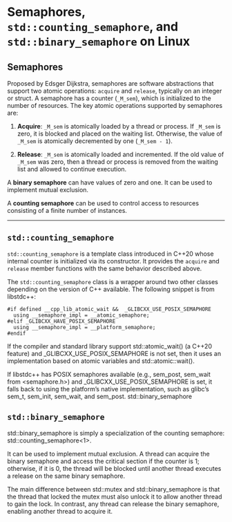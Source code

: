 # Semaphores, `std::counting_semaphore`, and `std::binary_semaphore` on Linux

## Semaphores

Proposed by Edsger Dijkstra, semaphores are software abstractions that support two atomic operations: `acquire` and `release`, typically on an integer or struct. A semaphore has a counter (`_M_sem`), which is initialized to the number of resources. The key atomic operations supported by semaphores are:

1. **Acquire**: `_M_sem` is atomically loaded by a thread or process. If `_M_sem` is zero, it is blocked and placed on the waiting list. Otherwise, the value of `_M_sem` is atomically decremented by one (`_M_sem - 1`).

2. **Release**: `_M_sem` is atomically loaded and incremented. If the old value of `_M_sem` was zero, then a thread or process is removed from the waiting list and allowed to continue execution.

A **binary semaphore** can have values of zero and one. It can be used to implement mutual exclusion.

A **counting semaphore** can be used to control access to resources consisting of a finite number of instances.

---

## `std::counting_semaphore`

`std::counting_semaphore` is a template class introduced in C++20 whose internal counter is initialized via its constructor. It provides the `acquire` and `release` member functions with the same behavior described above.

The `std::counting_semaphore` class is a wrapper around two other classes depending on the version of C++ available. The following snippet is from libstdc++:

```
#if defined __cpp_lib_atomic_wait &&  _GLIBCXX_USE_POSIX_SEMAPHORE
  using __semaphore_impl = __atomic_semaphore;
#elif _GLIBCXX_HAVE_POSIX_SEMAPHORE
  using __semaphore_impl = __platform_semaphore;
#endif
```

If the compiler and standard library support std::atomic_wait() (a C++20 feature) and _GLIBCXX_USE_POSIX_SEMAPHORE is not set, then it uses an implementation based on atomic variables and std::atomic::wait().

If libstdc++ has POSIX semaphores available (e.g., sem_post, sem_wait from <semaphore.h>) and _GLIBCXX_USE_POSIX_SEMAPHORE is set, it falls back to using the platform’s native implementation, such as glibc’s sem_t, sem_init, sem_wait, and sem_post.
std::binary_semaphore

## `std::binary_semaphore`

std::binary_semaphore is simply a specialization of the counting semaphore: std::counting_semaphore<1>.

It can be used to implement mutual exclusion. A thread can acquire the binary semaphore and access the critical section if the counter is 1; otherwise, if it is 0, the thread will be blocked until another thread executes a release on the same binary semaphore.

The main difference between std::mutex and std::binary_semaphore is that the thread that locked the mutex must also unlock it to allow another thread to gain the lock. In contrast, any thread can release the binary semaphore, enabling another thread to acquire it.
